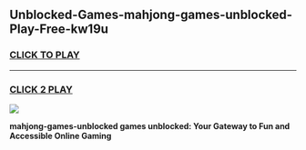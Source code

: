 
## Unblocked-Games-mahjong-games-unblocked-Play-Free-kw19u
<h3>
<a href="https://premium76.site?title=mahjong-games-unblocked&ref=10A">CLICK TO PLAY</a></h3>
<hr>

<h3>
<a href="https://premium76.site?title=mahjong-games-unblocked&ref=10A">CLICK 2 PLAY</a>
  
</h3>

<a href="https://premium76.site?title=mahjong-games-unblocked&ref=10A"><img src="https://clearcache.store/games.png"></a>


**mahjong-games-unblocked games unblocked: Your Gateway to Fun and Accessible Online Gaming**
